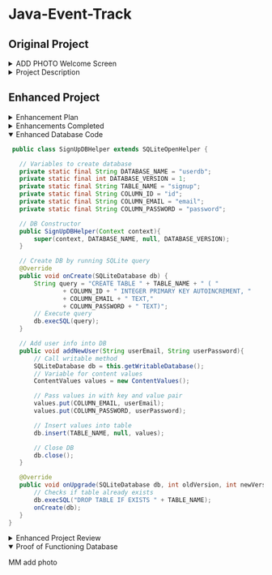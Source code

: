 # Java-Event-Track

## Original Project

<details>
  <summary> ADD PHOTO Welcome Screen </summary>
</details>

<details>
  <summary>Project Description</summary>

The origin of this school project is to create an Event-Tracking app that stores dates and times of upcoming events by allowing users to enter event details. The app displays events on the home screen in a grid view format. Users can add, remove, and edit event details. Data is stored in two database tables, one for login information and the other for event data. This project demonstrates my ability to create a locally stored SQLite database on Android. This project was completed initially using Java with Android Studio on 12/15/24.

</details>

## Enhanced Project

<details>
  <summary>
    Enhancement Plan
  </summary>
</details>

<details>
  <summary>Enhancements Completed</summary>
</details>

<details open>
  <summary>Enhanced Database Code</summary>
  
 ```Java
  public class SignUpDBHelper extends SQLiteOpenHelper {

    // Variables to create database
    private static final String DATABASE_NAME = "userdb";
    private static final int DATABASE_VERSION = 1;
    private static final String TABLE_NAME = "signup";
    private static final String COLUMN_ID = "id";
    private static final String COLUMN_EMAIL = "email";
    private static final String COLUMN_PASSWORD = "password";

    // DB Constructor
    public SignUpDBHelper(Context context){
        super(context, DATABASE_NAME, null, DATABASE_VERSION);
    }

    // Create DB by running SQLite query
    @Override
    public void onCreate(SQLiteDatabase db) {
        String query = "CREATE TABLE " + TABLE_NAME + " ( "
                + COLUMN_ID + " INTEGER PRIMARY KEY AUTOINCREMENT, "
                + COLUMN_EMAIL + " TEXT,"
                + COLUMN_PASSWORD + " TEXT)";
        // Execute query
        db.execSQL(query);
    }

    // Add user info into DB
    public void addNewUser(String userEmail, String userPassword){
        // Call writable method
        SQLiteDatabase db = this.getWritableDatabase();
        // Variable for content values
        ContentValues values = new ContentValues();

        // Pass values in with key and value pair
        values.put(COLUMN_EMAIL, userEmail);
        values.put(COLUMN_PASSWORD, userPassword);

        // Insert values into table
        db.insert(TABLE_NAME, null, values);

        // Close DB
        db.close();
    }

    @Override
    public void onUpgrade(SQLiteDatabase db, int oldVersion, int newVersion){
        // Checks if table already exists
        db.execSQL("DROP TABLE IF EXISTS " + TABLE_NAME);
        onCreate(db);
    }
}
```
</details>



<details>
  <summary>Enhanced Project Review</summary>

This enhancement proved to be a more significant undertaking than I initially anticipated. Initially, the app didn’t run, so I had to perform significant debugging to get it working with the database. While working on the database, I encountered an issue trying to understand my chosen naming conventions. Many items were named poorly, lacking descriptive details, and were labeled simply as “buttons 1, 2, etc.” Trying to decipher it was frustrating, so I decided it was best to scrap the entire project and start again from scratch. After revising the entire project with more descriptive naming conventions, I successfully established a functioning database for login credentials. This was verified using the Android Studio Database Inspector tool, which displays database entries.
  
</details>

<details open>
  <summary>Proof of Functioning Database</summary>

  MM add photo
</details>

